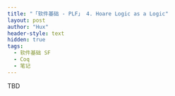 ```yaml
---
title: "「软件基础 - PLF」 4. Hoare Logic as a Logic"
layout: post
author: "Hux"
header-style: text
hidden: true
tags:
  - 软件基础 SF
  - Coq
  - 笔记
---
```


TBD
